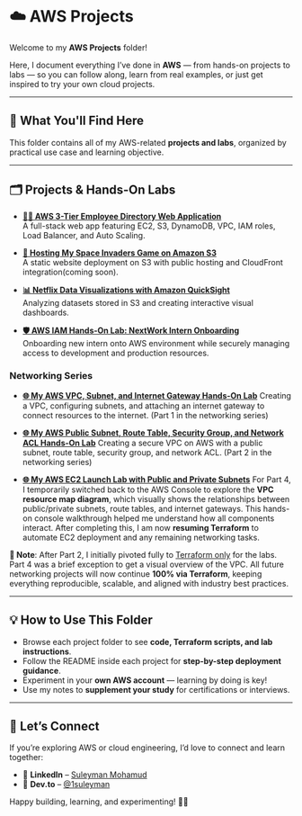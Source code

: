 # ☁️ AWS Projects

Welcome to my **AWS Projects** folder!  

Here, I document everything I’ve done in **AWS** — from hands-on projects to labs — so you can follow along, learn from real examples, or just get inspired to try your own cloud projects.

---

## 🚀 What You'll Find Here

This folder contains all of my AWS-related **projects and labs**, organized by practical use case and learning objective.

---

## 🗂️ Projects & Hands-On Labs

- **[🧑‍💻 AWS 3-Tier Employee Directory Web Application](https://github.com/1suleyman/-AWS-Employee-Directory-Project-Hands-On-Lab-)**  
  A full-stack web app featuring EC2, S3, DynamoDB, VPC, IAM roles, Load Balancer, and Auto Scaling.

- **[🌌 Hosting My Space Invaders Game on Amazon S3](https://github.com/1suleyman/-Hosting-a-Space-Invaders-Game-on-Amazon-S3)**  
  A static website deployment on S3 with public hosting and CloudFront integration(coming soon).

- **[📊 Netflix Data Visualizations with Amazon QuickSight](https://github.com/1suleyman/-Netflix-Data-Visualizations-with-Amazon-QuickSight)**  
  Analyzing datasets stored in S3 and creating interactive visual dashboards.

- **[🛡️ AWS IAM Hands-On Lab: NextWork Intern Onboarding](https://github.com/1suleyman/-AWS-IAM-Hands-On-Lab-NextWork-Intern-Onboarding/blob/main/README.md)**  
  Onboarding new intern onto AWS environment while securely managing access to development and production resources.

### Networking Series

* **[🌐 My AWS VPC, Subnet, and Internet Gateway Hands-On Lab](https://github.com/1suleyman/-AWS-VPC-Subnet-and-Internet-Gateway-Hands-On-Lab-/tree/main)**
  Creating a VPC, configuring subnets, and attaching an internet gateway to connect resources to the internet. (Part 1 in the networking series)

* **[🌐 My AWS Public Subnet, Route Table, Security Group, and Network ACL Hands-On Lab](https://github.com/1suleyman/-AWS-public-subnet-route-table-security-group-and-network-ACL-Hands-On-Lab/tree/main)**
  Creating a secure VPC on AWS with a public subnet, route table, security group, and network ACL. (Part 2 in the networking series)

* **[🌐 My AWS EC2 Launch Lab with Public and Private Subnets](https://github.com/1suleyman/-My-AWS-EC2-Launch-Lab-with-Public-and-Private-Subnets/blob/main/README.md)**
  For Part 4, I temporarily switched back to the AWS Console to explore the **VPC resource map diagram**, which visually shows the relationships between public/private subnets, route tables, and internet gateways.
  This hands-on console walkthrough helped me understand how all components interact. After completing this, I am now **resuming Terraform** to automate EC2 deployment and any remaining networking tasks.

**🔄 Note**: After Part 2, I initially pivoted fully to [Terraform only](https://github.com/1suleyman/Tech-Journey/blob/main/Terraform/Terraform%20Projects.md) for the labs. Part 4 was a brief exception to get a visual overview of the VPC. All future networking projects will now continue **100% via Terraform**, keeping everything reproducible, scalable, and aligned with industry best practices.

---

## 💡 How to Use This Folder

- Browse each project folder to see **code, Terraform scripts, and lab instructions**.  
- Follow the README inside each project for **step-by-step deployment guidance**.  
- Experiment in your **own AWS account** — learning by doing is key!  
- Use my notes to **supplement your study** for certifications or interviews.  

---

## 🤝 Let’s Connect

If you’re exploring AWS or cloud engineering, I’d love to connect and learn together:  

* 💼 **LinkedIn** – [Suleyman Mohamud](https://www.linkedin.com/in/suleyman-mohamud/)
* 🧠 **Dev.to** – [@1suleyman](https://dev.to/1suleyman)

Happy building, learning, and experimenting! 🌱✨
